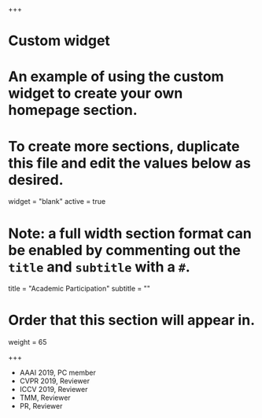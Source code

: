 +++
# Custom widget
# An example of using the custom widget to create your own homepage section.
# To create more sections, duplicate this file and edit the values below as desired.
widget = "blank"
active = true

# Note: a full width section format can be enabled by commenting out the `title` and `subtitle` with a `#`.
title = "Academic Participation"
subtitle = ""

# Order that this section will appear in.
weight = 65

+++
* AAAI 2019, PC member
* CVPR 2019, Reviewer
* ICCV 2019, Reviewer
* TMM, Reviewer
* PR, Reviewer
